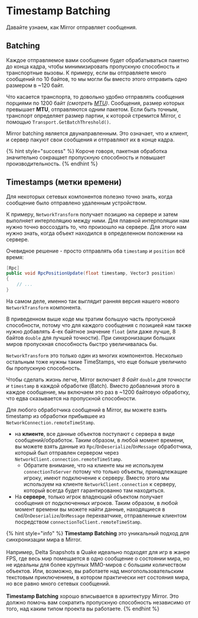 # Timestamp Batching

Давайте узнаем, как Mirror отправляет сообщения.

## Batching

Каждое отправляемое вами сообщение будет обрабатываться пакетно до конца кадра, чтобы минимизировать пропускную способность и транспортные вызовы. К примеру, если вы отправляете много сообщений по 10 байтов, то мы могли бы вместо этого отправить одно размером в \~120 байт.

Что касается транспорта, то довольно удобно отправлять сообщения порциями по 1200 байт _(смотреть_ [_MTU_](https://en.wikipedia.org/wiki/Maximum\_transmission\_unit)_)_. Сообщения, размер которых превышает **MTU**, отправляются одним пакетом. Если быть точным, транспорт определяет размер партии, к которой стремится Mirror, с помощью `Transport.GetBatchThreshold()`.

Mirror batching является двунаправленным. Это означает, что и клиент, и сервер пакуют свои сообщения и отправляют их в конце кадра.

{% hint style="success" %}
Короче говоря, пакетная обработка значительно сокращает пропускную способность и повышает производительность.
{% endhint %}

## Timestamps (метки времени)

Для некоторых сетевых компонентов полезно точно знать, когда сообщение было отправлено удаленным устройством.

К примеру, `NetworkTransform` получает позицию на сервере и затем выполняет интерполяцию между ними. Для плавной интерполяции нам нужно точно воссоздать то, что произошло на сервере. Для этого нам нужно знать, когда объект находился в определенном положении на сервере.

Очевидное решение - просто отправлять оба `timestamp` и `position` всё время:

```csharp
[Rpc]
public void RpcPositionUpdate(float timestamp, Vector3 position)
{
    // ...
}
```

На самом деле, именно так выглядит ранняя версия нашего нового `NetworkTransform` компонента.

В приведенном выше коде мы тратим большую часть пропускной способности, потому что для каждого сообщения с позицией нам также нужно добавлять 4-ех байтное значение `float` (или даже лучше, 8 байтов `double` для лучшей точности). При синхронизации больших миров пропускная способность быстро увеличивалась бы.

`NetworkTransform` это только один из многих компонентов. Несколько остальным тоже нужны такие TimeStamps, что еще больше увеличило бы пропускную способность.

Чтобы сделать жизнь легче, Mirror включает _8 байт_ `double` _для точности и_ `timestamp` в каждой обработке (Batch). Вместо добавления этого в каждое сообщение, мы включаем это раз в \~1200 байтовую обработку, что едва сказывается на пропускной способности.

Для любого обработчика сообщений в Mirror, вы можете взять timestamp из обработки прибывшее из `NetworkConnection.remoteTimeStamp`.

* на **клиенте**, все данные объектов поступают с сервера в виде сообщений/обработок. Таким образом, в любой момент времени, вы можете взять данные из `Rpc`/`OnDeserialize`/`OnMessage` обработчика, который был отправлен сервером через `NetworkClient.connection.remoteTimeStamp`.
  * Обратите внимание, что на клиенте мы не используем `connectionToServer` потому что только объекты, принадлежащие игроку, имеют подключение к серверу. Вместо этого мы используем на клиенте `NetworkClient.connection` к серверу, который всегда будет гарантированно там находиться.
* На **сервере**, только игрок владеющий объектом получает сообщения от подключенных игроков. Таким образом, в любой момент времени вы можете найти данные, находящиеся в `Cmd`/`OnDeserialize`/`OnMessage` перехватчике, отправленные клиентом посредством `connectionToClient.remoteTimeStamp`.

{% hint style="info" %}
**Timestamp Batching** это уникальный подход для синхронизации мира в Mirror.\
\
Например, Delta Snapshots в Quake идеально подходят для игр в жанре FPS, где весь мир помещается в одно сообщение о состоянии мира, но не идеальны для более крупных MMO-миров с большим количеством объектов. Или, возможно, вы работаете над многопользовательским текстовым приключением, в котором практически нет состояния мира, но все равно много сетевых сообщений.\
\
**Timestamp Batching** хорошо вписывается в архитектуру Mirror. Это должно помочь вам сократить пропускную способность независимо от того, над каким типом проекта вы работаете.
{% endhint %}
